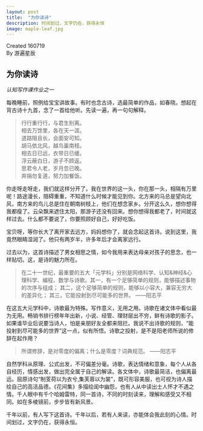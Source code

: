 ```yaml
---
layout: post
title:  "为你读诗"
description: 时间划过，文字仍在，获得永恒
image: maple-leaf.jpg
---
```


Created 160719  
By 游遍星辰






## 为你读诗

*认知写作课作业之一*  



每晚睡前，照例给宝宝讲故事。有时也念古诗，选最简单的作品，如春晓。想起在背古诗十九首，念了一首给他听。先读一遍，再一句句解释。

>行行重行行，与君生别离。  
相去万馀里，各在天一涯。  
道路阻且长，会面安可知。  
胡马依北风，越鸟巢南枝。  
相去日已远，衣带日已缓。  
浮云蔽白日，游子不顾返。  
思君令人老，岁月忽已晚。  
弃捐勿复道，努力加餐饭。

你走呀走呀走，我们就这样分开了。我在世界的这一头，你在那一头，相隔有万里呢！路途漫长，阻碍重重，不知道什么时候才能见到你。北方来的马总是望向北风，南方来的鸟儿总是住在朝南树枝上，他们在想念家乡。分开这么久，想你想得我都瘦了。云朵飘来遮住太阳，那游子还没有回来。想你想得我都老了，时间就这样过去。什么都不要说了，你要照顾好自己，好好吃饭。

宝贝呀，等你长大了离开家去远方，妈妈想你了，就会念起这首诗。说到这里，我竟然眼睛湿润了。他只有两岁半，许多年后才会离家远行。

过去以为，这首诗描述了男女相思之情，如今我用来表达母亲对孩子的思念，也一样贴切。这，是诗的魅力所在。

>在二十一世纪，最重要的五大「元学科」分别是网络科学、认知&神经&心理科学、编程、数学与诗歌。其一，有一个足够简单的规则，能够描述事物的次序与组成； 其二，这个足够简单的规则，能够以小容大，兼容无穷大的差异化； 其三，它能投射到尽可能多的世界。
——阳志平

在这五大元学科中，诗歌最为特殊。写作意义，无用之用。诗歌在诸文体中看似最为无用。畅销书排行榜年年出新，小说、经管、理财层出不穷，鲜有诗歌的影子。如果谁毕业后说要当诗人，怕是亲朋好友全都来阻拦。我说不出诗歌的规则，“能投射到尽可能多的世界”这一点，似有所悟。诗歌之投射，是不是阳老师所说的修辞在起作用？

>所谓修辞，是对零度的偏离；什么是零度？词典规范。  ——阳志平

自然学科从原理、公式出发，不可偏差分毫。诗歌，表达情绪和意象，每个人从各自经历，情感出发，做出完全属于自己的解读。各文体中，诗歌最简洁，也偏离最远。屈原诗句“制芰荷以为衣兮,集芙蓉以为裳”，既可形容美服，也可视为诗人描绘自己的高洁品德。《花间集》多描绘闺中幽怨，也有人从中读出士人怀才不遇之情。千人眼中有千个哈姆雷特，同一首诗，不同的时刻读来，理解和感受又不相同。如在多棱镜前，步步皆有新风景。

千年以前，有人写下这首诗。千年以后，若有人来读，亦能体会我此刻的心情。时间划过，文字仍在，获得永恒。

